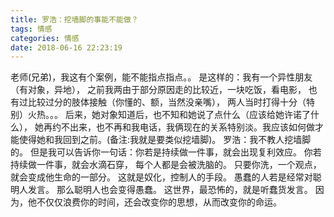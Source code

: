 ```yaml
---
title: 罗浩：挖墙脚的事能不能做？
tags: 情感
categories: 情感
date: 2018-06-16 22:23:19
---
```


老师(兄弟)，我这有个案例，能不能指点指点。。
是这样的：我有一个异性朋友（有对象，异地），
之前我两由于部分原因走的比较近，一块吃饭，看电影，
也有过比较过分的肢体接触（你懂的、额，当然没亲嘴），
两人当时打得十分（特别）火热。。。
后来，她对象知道后，也不知和她说了点什么（应该给她许诺了什么），
她再约不出来，也不再和我电话，我俩现在的关系特别淡。我应该如何做才能使得她和我回到之前。(备注:我就是要类似挖墙脚)。
罗浩：我不教人挖墙脚的。
但是我可以告诉你一句话：你若是持续做一件事，就会出现复利效应。
你若持续做一件事，就会水滴石穿，
每个人都是会被洗脑的。
只要你洗，一个观点，就会变成他生命的一部分。
这就是奴化，控制人的手段。
愚蠢的人若是经常对聪明人发言。
那么聪明人也会变得愚蠢。
这世界，最恐怖的，就是听蠢货发言。
因为，他不仅仅浪费你的时间，还会改变你的思想，从而改变你的命运。